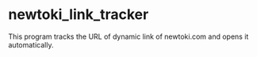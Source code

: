 # newtoki_link_tracker
This program tracks the URL of dynamic link of newtoki.com and opens it automatically.
